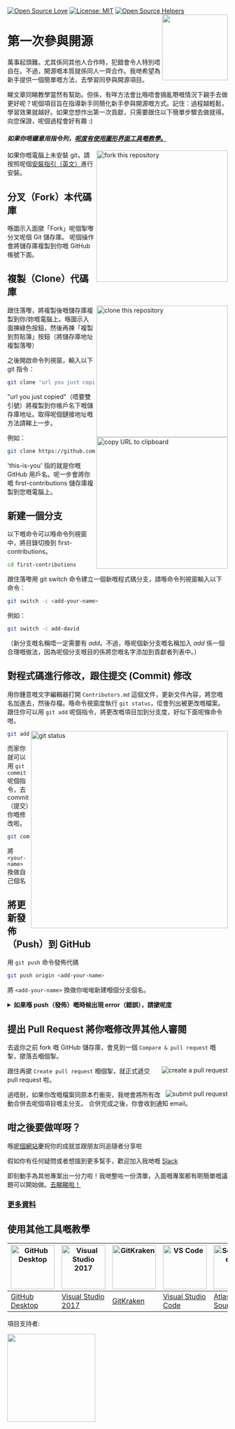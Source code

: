 [![Open Source Love](https://badges.frapsoft.com/os/v1/open-source.svg?v=103)](https://github.com/ellerbrock/open-source-badges/)
[![License: MIT](https://img.shields.io/badge/License-MIT-green.svg)](https://opensource.org/licenses/MIT)
[![Open Source Helpers](https://www.codetriage.com/roshanjossey/first-contributions/badges/users.svg)](https://www.codetriage.com/roshanjossey/first-contributions)
[<img align="right" width="150" src="https://firstcontributions.github.io/assets/Readme/join-slack-team.png">](https://join.slack.com/t/firstcontributors/shared_invite/zt-1hg51qkgm-Xc7HxhsiPYNN3ofX2_I8FA)

# 第一次參與開源

萬事起頭難。尤其係同其他人合作時，犯錯會令人特別唔自在。不過，開源嘅本質就係同人一齊合作。我哋希望為新手提供一個簡單嘅方法，去學習同參與開源項目。

睇文章同睇教學當然有幫助。但係，有咩方法會比喺唔會搞亂嘢嘅情況下親手去做更好呢？呢個項目旨在指導新手同簡化新手參與開源嘅方式。記住：過程越輕鬆，學習效果就越好。如果您想作出第一次貢獻，只需要跟住以下簡單步驟去做就得。向您保證，呢個過程會好有趣 :)

#### *如果你唔鍾意用指令列，[呢度有使用圖形界面工具嘅教學。]( #使用其他工具的教學)*

<img align="right" width="300" src="https://firstcontributions.github.io/assets/Readme/fork.png" alt="fork this repository" />

如果你嘅電腦上未安裝 git，請按照呢個[安裝指引（英文）](https://help.github.com/articles/set-up-git/)進行安裝。

## 分叉（Fork）本代碼庫

喺圖示入面撳「Fork」呢個掣嚟分叉呢個 Git 儲存庫。
呢個操作會將儲存庫複製到你嘅 GitHub 帳號下面。

## 複製（Clone）代碼庫

<img align="right" width="300" src="https://firstcontributions.github.io/assets/Readme/clone.png" alt="clone this repository" />

跟住落嚟，將複製後嘅儲存庫複製到你/妳嘅電腦上。喺圖示入面揀綠色按鈕，然後再揀「複製到剪貼簿」按鈕（將儲存庫地址複製落嚟）

之後開啟命令列視窗，輸入以下 git 指令：

```bash
git clone "url you just copied"
```
"url you just copied"（唔要雙引號）將複製到你帳戶名下嘅儲存庫地址。取得呢個鏈接地址嘅方法請睇上一步。

<img align="right" width="300" src="https://firstcontributions.github.io/assets/Readme/copy-to-clipboard.png" alt="copy URL to clipboard" />

例如：
```bash
git clone https://github.com/<this-is-you>/first-contributions.git
```

'this-is-you' 指的就是你嘅 GitHub 用戶名。呢一步會將你嘅 first-contributions 儲存庫複製到您嘅電腦上。

## 新建一個分支

以下嘅命令可以喺命令列視窗中，將目錄切換到 first-contributions。

```bash
cd first-contributions
```
跟住落嚟用 git switch 命令建立一個新嘅程式碼分支，請喺命令列視窗輸入以下命令：
```bash
git switch -c <add-your-name>
```

例如：
```bash
git switch -c add-david
```

（新分支嘅名稱唔一定需要有 *add*。不過，喺呢個新分支嘅名稱加入 *add* 係一個合理嘅做法，因為呢個分支嘅目的係將您嘅名字添加到貢獻者列表中。）

## 對程式碼進行修改，跟住提交 (Commit) 修改

用你鍾意嘅文字編輯器打開 `Contributors.md` 這個文件，更新文件內容，將您嘅名加進去，然後存檔。喺命令視窗度執行 `git status`，佢會列出被更改嘅檔案。跟住你可以用 `git add` 呢個指令，將更改嘅項目加到分支度，好似下面呢條命令咁。

<img align="right" width="450" src="https://firstcontributions.github.io/assets/Readme/git-status.png" alt="git status" />

```bash
git add Contributors.md
```

而家你就可以用 `git commit` 呢個指令，去 commit（提交）你嘅修改啦。
```bash
git commit -m "Add <your-name> to Contributors list"
```
將 `<your-name>` 換做自己個名

## 將更新發佈（Push）到 GitHub

用 `git push` 命令發佈代碼
```bash
git push origin <add-your-name>
```
將 `<add-your-name>` 換做你啱啱新建嗰個分支個名。

<details>
<summary> <strong>如果喺 push（發佈）嘅時候出現 error（錯誤），請撳呢度</strong> </summary>

- ### Authentication Error
     <pre>remote: Support for password authentication was removed on August 13, 2021. Please use a personal access token instead.
  remote: Please see https://github.blog/2020-12-15-token-authentication-requirements-for-git-operations/ for more information.
  fatal: Authentication failed for 'https://github.com/<your-username>/first-contributions.git/'</pre>
  去 [GitHub's tutorial](https://docs.github.com/en/authentication/connecting-to-github-with-ssh/adding-a-new-ssh-key-to-your-github-account) 學習點樣生成新嘅 SSH 密匙同埋點樣設定。

</details>

## 提出 Pull Request 將你嘅修改畀其他人審閱

去返你之前 fork 嘅 GitHub 儲存庫，會見到一個 `Compare & pull request` 嘅掣，撳落去嗰個掣。

<img style="float: right;" src="https://firstcontributions.github.io/assets/Readme/compare-and-pull.png" alt="create a pull request" />

跟住再撳 `Create pull request` 嗰個掣，就正式遞交 pull request 啦。

<img style="float: right;" src="https://firstcontributions.github.io/assets/Readme/submit-pull-request.png" alt="submit pull request" />

過唔耐，如果你改嘅檔案同原本冇衝突，我哋會將所有改動合併去呢個項目嘅主分支。
合併完成之後，你會收到通知 email。

## 咁之後要做咩呀？

喺[呢個網站](https://firstcontributions.github.io/#social-share)慶祝你的成就並跟朋友同追隨者分享啦

假如你有任何疑問或者想搵到更多幫手，歡迎加入我哋嘅 [Slack](https://join.slack.com/t/firstcontributors/shared_invite/zt-1hg51qkgm-Xc7HxhsiPYNN3ofX2_I8FA)

即刻動手為其他專案出一分力啦！我哋整咗一份清單，入面嘅專案都有啲簡單嘅議題可以開始做。[去睇睇啦！](https://firstcontributions.github.io/#project-list)

### [ 更多資料 ](../additional-material/git_workflow_scenarios/additional-material.md)

## 使用其他工具嘅教學

| <a href="../gui-tool-tutorials/github-desktop-tutorial.md"><img alt="GitHub Desktop" src="https://desktop.github.com/images/desktop-icon.svg" width="100"></a> | <a href="../gui-tool-tutorials/github-windows-vs2017-tutorial.md"><img alt="Visual Studio 2017" src="https://upload.wikimedia.org/wikipedia/commons/c/cd/Visual_Studio_2017_Logo.svg" width="100"></a> | <a href="../gui-tool-tutorials/gitkraken-tutorial.md"><img alt="GitKraken" src="https://firstcontributions.github.io/assets/gui-tool-tutorials/gitkraken-tutorial/gk-icon.png" width="100"></a> | <a href="../gui-tool-tutorials/github-windows-vs-code-tutorial.md"><img alt="VS Code" src="https://upload.wikimedia.org/wikipedia/commons/1/1c/Visual_Studio_Code_1.35_icon.png" width=100></a> | <a href="../gui-tool-tutorials/sourcetree-macos-tutorial.md"><img alt="Sourcetree App" src="https://wac-cdn.atlassian.com/dam/jcr:81b15cde-be2e-4f4a-8af7-9436f4a1b431/Sourcetree-icon-blue.svg" width=100></a> | <a href="../gui-tool-tutorials/github-windows-intellij-tutorial.md"><img alt="IntelliJ IDEA" src="https://upload.wikimedia.org/wikipedia/commons/thumb/9/9c/IntelliJ_IDEA_Icon.svg/512px-IntelliJ_IDEA_Icon.svg.png" width=100></a> |
| --- | --- | --- | --- | --- | --- |
| [GitHub Desktop](../gui-tool-tutorials/github-desktop-tutorial.md) | [Visual Studio 2017](../gui-tool-tutorials/github-windows-vs2017-tutorial.md) | [GitKraken](../gui-tool-tutorials/gitkraken-tutorial.md) | [Visual Studio Code](../gui-tool-tutorials/github-windows-vs-code-tutorial.md) | [Atlassian Sourcetree](../gui-tool-tutorials/sourcetree-macos-tutorial.md) | [IntelliJ IDEA](../gui-tool-tutorials/github-windows-intellij-tutorial.md) |

<p>項目支持者:</p>
<p>
  <a href="https://www.digitalocean.com/">
    <img src="https://opensource.nyc3.cdn.digitaloceanspaces.com/attribution/assets/SVG/DO_Logo_horizontal_blue.svg" width="201px">
  </a>
</p>
